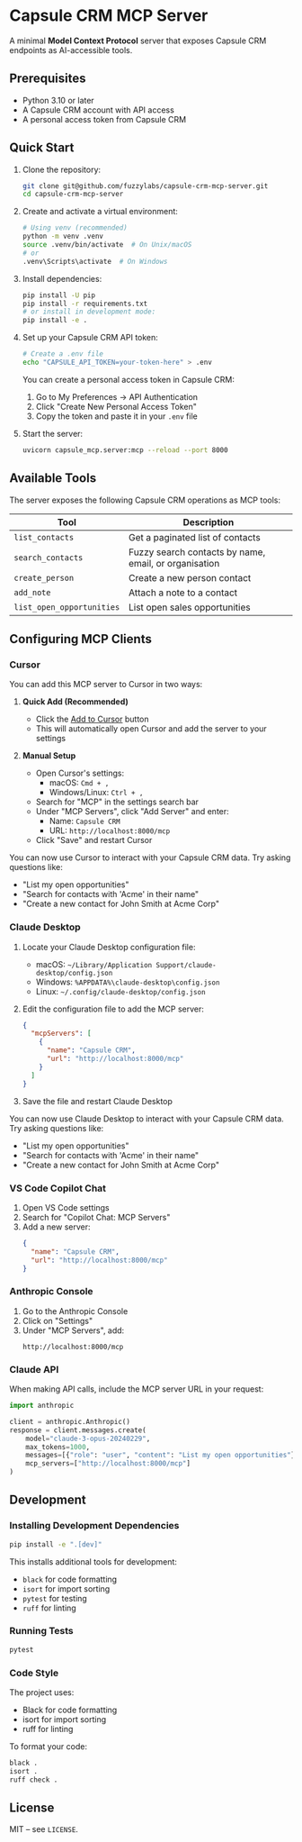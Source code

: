 # Capsule CRM MCP Server

A minimal **Model Context Protocol** server that exposes Capsule CRM endpoints
as AI-accessible tools.

## Prerequisites

- Python 3.10 or later
- A Capsule CRM account with API access
- A personal access token from Capsule CRM

## Quick Start

1. Clone the repository:
   ```bash
   git clone git@github.com/fuzzylabs/capsule-crm-mcp-server.git
   cd capsule-crm-mcp-server
   ```

2. Create and activate a virtual environment:
   ```bash
   # Using venv (recommended)
   python -m venv .venv
   source .venv/bin/activate  # On Unix/macOS
   # or
   .venv\Scripts\activate  # On Windows
   ```

3. Install dependencies:
   ```bash
   pip install -U pip
   pip install -r requirements.txt
   # or install in development mode:
   pip install -e .
   ```

4. Set up your Capsule CRM API token:
   ```bash
   # Create a .env file
   echo "CAPSULE_API_TOKEN=your-token-here" > .env
   ```
   You can create a personal access token in Capsule CRM:
   1. Go to My Preferences → API Authentication
   2. Click "Create New Personal Access Token"
   3. Copy the token and paste it in your `.env` file

5. Start the server:
   ```bash
   uvicorn capsule_mcp.server:mcp --reload --port 8000
   ```

## Available Tools

The server exposes the following Capsule CRM operations as MCP tools:

| Tool | Description |
|------|-------------|
| `list_contacts` | Get a paginated list of contacts |
| `search_contacts` | Fuzzy search contacts by name, email, or organisation |
| `create_person` | Create a new person contact |
| `add_note` | Attach a note to a contact |
| `list_open_opportunities` | List open sales opportunities |

## Configuring MCP Clients

### Cursor

You can add this MCP server to Cursor in two ways:

1. **Quick Add (Recommended)**
   - Click the [Add to Cursor](add-to-cursor.html) button
   - This will automatically open Cursor and add the server to your settings

2. **Manual Setup**
   - Open Cursor's settings:
     - macOS: `Cmd + ,`
     - Windows/Linux: `Ctrl + ,`
   - Search for "MCP" in the settings search bar
   - Under "MCP Servers", click "Add Server" and enter:
     - Name: `Capsule CRM`
     - URL: `http://localhost:8000/mcp`
   - Click "Save" and restart Cursor

You can now use Cursor to interact with your Capsule CRM data. Try asking questions like:
- "List my open opportunities"
- "Search for contacts with 'Acme' in their name"
- "Create a new contact for John Smith at Acme Corp"

### Claude Desktop

1. Locate your Claude Desktop configuration file:
   - macOS: `~/Library/Application Support/claude-desktop/config.json`
   - Windows: `%APPDATA%\claude-desktop\config.json`
   - Linux: `~/.config/claude-desktop/config.json`

2. Edit the configuration file to add the MCP server:
   ```json
   {
     "mcpServers": [
       {
         "name": "Capsule CRM",
         "url": "http://localhost:8000/mcp"
       }
     ]
   }
   ```

3. Save the file and restart Claude Desktop

You can now use Claude Desktop to interact with your Capsule CRM data. Try asking questions like:
- "List my open opportunities"
- "Search for contacts with 'Acme' in their name"
- "Create a new contact for John Smith at Acme Corp"

### VS Code Copilot Chat

1. Open VS Code settings
2. Search for "Copilot Chat: MCP Servers"
3. Add a new server:
   ```json
   {
     "name": "Capsule CRM",
     "url": "http://localhost:8000/mcp"
   }
   ```

### Anthropic Console

1. Go to the Anthropic Console
2. Click on "Settings"
3. Under "MCP Servers", add:
   ```
   http://localhost:8000/mcp
   ```

### Claude API

When making API calls, include the MCP server URL in your request:
```python
import anthropic

client = anthropic.Anthropic()
response = client.messages.create(
    model="claude-3-opus-20240229",
    max_tokens=1000,
    messages=[{"role": "user", "content": "List my open opportunities"}],
    mcp_servers=["http://localhost:8000/mcp"]
)
```

## Development

### Installing Development Dependencies

```bash
pip install -e ".[dev]"
```

This installs additional tools for development:
- `black` for code formatting
- `isort` for import sorting
- `pytest` for testing
- `ruff` for linting

### Running Tests

```bash
pytest
```

### Code Style

The project uses:
- Black for code formatting
- isort for import sorting
- ruff for linting

To format your code:
```bash
black .
isort .
ruff check .
```

## License

MIT – see `LICENSE`.

